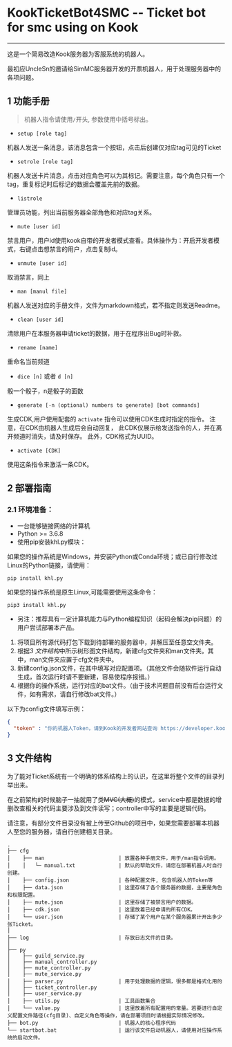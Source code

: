 # KookTicketBot4SMC -- Ticket bot for smc using on Kook
--- 

这是一个简易改造Kook服务器为客服系统的机器人。

最初应UncleSn的邀请给SimMC服务器开发的开票机器人，用于处理服务器中的各项问题。

## 1 功能手册
> 机器人指令请使用`/`开头, 参数使用中括号标出。

- `setup [role tag]`

机器人发送一条消息，该消息包含一个按钮，点击后创建仅对应tag可见的Ticket

- `setrole [role tag]`

机器人发送卡片消息，点击对应角色可以为其标记。需要注意，每个角色只有一个tag，重复标记时后标记的数据会覆盖先前的数据。

- `listrole`

管理员功能，列出当前服务器全部角色和对应tag关系。

- `mute [user id]`

禁言用户，用户id使用kook自带的开发者模式查看。具体操作为：开启开发者模式，右键点击想禁言的用户，点击复制id。

- `unmute [user id]`

取消禁言，同上

- `man [manul file]`

机器人发送对应的手册文件，文件为markdown格式，若不指定则发送Readme。

- `clean [user id]`

清除用户在本服务器申请ticket的数据，用于在程序出Bug时补救。

- `rename [name]`

重命名当前频道

- `dice [n]` 或者 `d [n]`

骰一个骰子，n是骰子的面数

- `generate [-n (optional) numbers to generate] [bot commands]`

生成CDK,用户使用配套的 `activate` 指令可以使用CDK生成时指定的指令。
注意，在CDK由机器人生成后会自动回复， 此CDK仅展示给发送指令的人，并在离开频道时消失，请及时保存。
此外，CDK格式为UUID。

- `activate [CDK]`

使用这条指令来激活一条CDK。

## 2 部署指南

### 2.1 环境准备：
- 一台能够链接网络的计算机
- Python >= 3.6.8
- 使用pip安装khl.py模块：

如果您的操作系统是Windows，并安装Python或Conda环境；或已自行修改过Linux的Python链接，请使用：
```shell
pip install khl.py
```
如果您的操作系统是原生Linux,可能需要使用这条命令：
```shell
pip3 install khl.py
```

- 另注：推荐具有一定计算机能力与Python编程知识（起码会解决pip问题）的用户尝试部署本产品。

1. 将项目所有源代码打包下载到待部署的服务器中，并解压至任意空文件夹。
2. 根据*3 文件结构*中所示树形图文件结构，新建cfg文件夹和man文件夹。其中，man文件夹应置于cfg文件夹中。
3. 新建config.json文件，在其中填写对应配置项。（其他文件会随软件运行自动生成，首次运行时请不要新建，容易使程序报错。）
4. 根据你的操作系统，运行对应的bat文件。（由于技术问题目前没有后台运行文件，如有需求，请自行修改bat文件。） 

以下为config文件填写示例：
```json
{
  "token" : "你的机器人Token，请到Kook的开发者网站查询 https://developer.kookapp.cn/app/index"
}
```

## 3 文件结构
为了能对Ticket系统有一个明确的体系结构上的认识，在这里将整个文件的目录列举出来。

在之前架构的时候脑子一抽就用了类~~MVC(大概)~~的模式，service中都是数据的增删改查相关的代码主要涉及到文件读写；controller中写的主要是逻辑代码。

请注意，有部分文件目录没有被上传至Github的项目中，如果您需要部署本机器人至您的服务器，请自行创建相关目录。
```
.
├── cfg  
│    ├── man                        | 放置各种手册文件，用于/man指令调用。  
│    │   └─ manual.txt              | 默认的帮助文件，请您在部署机器人时自行创建。
│    ├── config.json                | 各种配置文件, 包含机器人的Token等  
│    ├── data.json                  | 这里存储了各个服务器的数据，主要是角色和权限配置。  
│    ├── mute.json                  | 这里存储了被禁言用户的数据。
│    ├── cdk.json                   | 这里放着已经申请的所有CDK。
│    └── user.json                  | 存储了某个用户在某个服务器累计开出多少张Ticket。
│     
├── log                             | 存放日志文件的目录。
│     
├── py  
│    ├── guild_service.py  
│    ├── manual_controller.py
│    ├── mute_controller.py  
│    ├── mute_service.py  
│    ├── parser.py                  | 用于处理数据的逻辑，很多都是格式化用的  
│    ├── ticket_controller.py  
│    ├── user_service.py  
│    ├── utils.py                   | 工具函数集合
│    └── value.py                   | 这里放着所有配置用的常量。若要进行自定义配置文件路径(cfg目录)、自定义角色等操作，请在部署项目时请根据实际情况修改。  
├── bot.py                          | 机器人的核心程序代码
└── startbot.bat                    | 运行该文件启动机器人，请使用对应操作系统的启动文件。 
```
 
